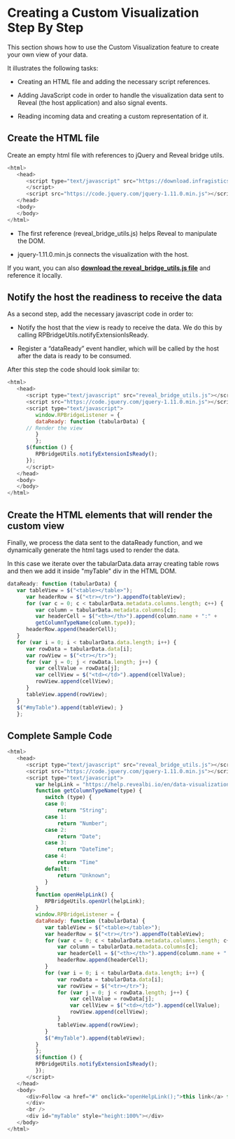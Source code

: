 # Creating a Custom Visualization Step By Step

This section shows how to use the Custom Visualization feature to create your own view of your data.

It illustrates the following tasks:

-	Creating an HTML file and adding the necessary script references.

-	Adding JavaScript code in order to handle the visualization data sent to Reveal (the host application) and also signal events.

-	Reading incoming data and creating a custom representation of it.

## Create the HTML file
Create an empty html file with references to jQuery and Reveal bridge utils.

``` js
<html>
   <head>
      <script type="text/javascript" src="https://download.infragistics.com/reveal/custom-visualization/reveal_bridge_utils.js">
      </script>
      <script src="https://code.jquery.com/jquery-1.11.0.min.js"></script>
   </head>
   <body>
   </body>
</html>
```

-	The first reference (reveal_bridge_utils.js) helps Reveal to manipulate the DOM.

-	jquery-1.11.0.min.js connects the visualization with the host.

If you want, you can also [**download the reveal_bridge_utils.js file**](https://download.infragistics.com/reveal/custom-visualization/reveal_bridge_utils.js) and reference it locally.

## Notify the host the readiness to receive the data
As a second step, add the necessary javascript code in order to:

-	Notify the host that the view is ready to receive the data. We do this by calling RPBridgeUtils.notifyExtensionIsReady.

-	Register a “dataReady” event handler, which will be called by the host after the data is ready to be consumed.

After this step the code should look similar to:

``` js
<html>
   <head>
      <script type="text/javascript" src="reveal_bridge_utils.js"></script>
      <script src="https://code.jquery.com/jquery-1.11.0.min.js"></script>
      <script type="text/javascript">
         window.RPBridgeListener = {
         dataReady: function (tabularData) {
      // Render the view
         }
         };
      $(function () {
         RPBridgeUtils.notifyExtensionIsReady();
      });
      </script>
   </head>
   <body>
   </body>
</html>
```

## Create the HTML elements that will render the custom view
Finally, we process the data sent to the dataReady function, and we dynamically generate the html tags used to render the data.

In this case we iterate over the tabularData.data array creating table rows and then we add it inside "myTable" div in the HTML DOM.

``` js
dataReady: function (tabularData) {
   var tableView = $("<table></table>");
      var headerRow = $("<tr></tr>").appendTo(tableView);
      for (var c = 0; c < tabularData.metadata.columns.length; c++) {
         var column = tabularData.metadata.columns[c];
         var headerCell = $("<th></th>").append(column.name + ":" +
         getColumnTypeName(column.type));
      headerRow.append(headerCell);
   }
   for (var i = 0; i < tabularData.data.length; i++) {
      var rowData = tabularData.data[i];
      var rowView = $("<tr></tr>");
      for (var j = 0; j < rowData.length; j++) {
         var cellValue = rowData[j];
         var cellView = $("<td></td>").append(cellValue);
         rowView.append(cellView);
      }
      tableView.append(rowView);
   }
   $("#myTable").append(tableView); }
   };
```

## Complete Sample Code

``` js
<html>
   <head>
      <script type="text/javascript" src="reveal_bridge_utils.js"></script>
      <script src="https://code.jquery.com/jquery-1.11.0.min.js"></script>
      <script type="text/javascript">
         var helpLink = "https://help.revealbi.io/en/data-visualizations/visualization-types/diy-visualizations.html";
         function getColumnTypeName(type) {
         	switch (type) {
         	case 0:
         		return "String";
         	case 1:
         		return "Number";
         	case 2:
         		return "Date";
         	case 3:
         		return "DateTime";
         	case 4:
         		return "Time"
         	default:
         		return "Unknown";
         	}
         }
         function openHelpLink() {
         	RPBridgeUtils.openUrl(helpLink);
         }
         window.RPBridgeListener = {
         dataReady: function (tabularData) {
         	var tableView = $("<table></table>");
         	var headerRow = $("<tr></tr>").appendTo(tableView);
         	for (var c = 0; c < tabularData.metadata.columns.length; c++) {
         		var column = tabularData.metadata.columns[c];
         		var headerCell = $("<th></th>").append(column.name + ":" + getColumnTypeName(column.type));
         		headerRow.append(headerCell);
         	}
         	for (var i = 0; i < tabularData.data.length; i++) {
         		var rowData = tabularData.data[i];
         		var rowView = $("<tr></tr>");
         		for (var j = 0; j < rowData.length; j++) {
         			var cellValue = rowData[j];
         			var cellView = $("<td></td>").append(cellValue);
         			rowView.append(cellView);
         		}
         		tableView.append(rowView);
         	}
         	$("#myTable").append(tableView);
         }
         };
         $(function () {
         RPBridgeUtils.notifyExtensionIsReady();
         });
      </script>
   </head>
   <body>
      <div>Follow <a href="#" onclick="openHelpLink();">this link</a> for this visualization's implementation.
      </div>
      <br />
      <div id="myTable" style="height:100%"></div>
   </body>
</html>
```
